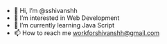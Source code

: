 - 👋 Hi, I’m @sshivanshh
- 👀 I’m interested in Web Development
- 🌱 I’m currently learning Java Script
- 📫 How to reach me workforshivanshh@gmail.com
